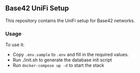 ## Base42 UniFi Setup

This repository contains the UniFi setup for Base42 networks.

### Usage

To use it:

- Copy `.env.sample` to `.env` and fill in the required values.
- Run ./init.sh to generate the database init script
- Run `docker-compose up -d` to start the stack

